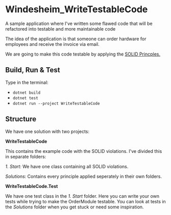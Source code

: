 # Windesheim_WriteTestableCode
A sample application where I've written some flawed code that will be refactored into testable and more maintainable code

The idea of the application is that someone can order hardware for employees and receive the invoice via email.

We are going to make this code testable by applying the [SOLID Princples.](https://en.wikipedia.org/wiki/SOLID)

## Build, Run & Test

Type in the terminal:

- `dotnet build`
- `dotnet test`
- `dotnet run --project WriteTestableCode`

## Structure

We have one solution with two projects:

**WriteTestableCode**

This contains the example code with the SOLID violations. I've divided this in separate folders:

_1. Start:_ We have one class containing all SOLID violations. 

_Solutions:_ Contains every principle applied seperately in their own folders.

**WriteTestableCode.Test**

We have one test class in the _1. Start_ folder. Here you can write your own tests while trying to make the OrderModule testable.
You can look at tests in the _Solutions_ folder when you get stuck or need some inspiration.


